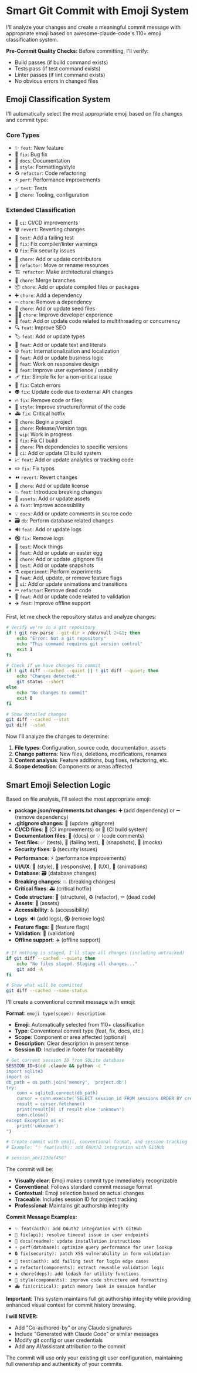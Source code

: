 # Smart Git Commit with Emoji System

I'll analyze your changes and create a meaningful commit message with appropriate emoji based on awesome-claude-code's 110+ emoji classification system.

**Pre-Commit Quality Checks:**
Before committing, I'll verify:

- Build passes (if build command exists)
- Tests pass (if test command exists)
- Linter passes (if lint command exists)
- No obvious errors in changed files

## Emoji Classification System

I'll automatically select the most appropriate emoji based on file changes and commit type:

### Core Types
- ✨ `feat`: New feature
- 🐛 `fix`: Bug fix
- 📝 `docs`: Documentation
- 💄 `style`: Formatting/style
- ♻️ `refactor`: Code refactoring
- ⚡️ `perf`: Performance improvements
- ✅ `test`: Tests
- 🔧 `chore`: Tooling, configuration

### Extended Classification
- 🚀 `ci`: CI/CD improvements
- 🗑️ `revert`: Reverting changes
- 🧪 `test`: Add a failing test
- 🚨 `fix`: Fix compiler/linter warnings
- 🔒️ `fix`: Fix security issues
- 👥 `chore`: Add or update contributors
- 🚚 `refactor`: Move or rename resources
- 🏗️ `refactor`: Make architectural changes
- 🔀 `chore`: Merge branches
- 📦️ `chore`: Add or update compiled files or packages
- ➕ `chore`: Add a dependency
- ➖ `chore`: Remove a dependency
- 🌱 `chore`: Add or update seed files
- 🧑‍💻 `chore`: Improve developer experience
- 🧵 `feat`: Add or update code related to multithreading or concurrency
- 🔍️ `feat`: Improve SEO
- 🏷️ `feat`: Add or update types
- 💬 `feat`: Add or update text and literals
- 🌐 `feat`: Internationalization and localization
- 👔 `feat`: Add or update business logic
- 📱 `feat`: Work on responsive design
- 🚸 `feat`: Improve user experience / usability
- 🩹 `fix`: Simple fix for a non-critical issue
- 🥅 `fix`: Catch errors
- 👽️ `fix`: Update code due to external API changes
- 🔥 `fix`: Remove code or files
- 🎨 `style`: Improve structure/format of the code
- 🚑️ `fix`: Critical hotfix
- 🎉 `chore`: Begin a project
- 🔖 `chore`: Release/Version tags
- 🚧 `wip`: Work in progress
- 💚 `fix`: Fix CI build
- 📌 `chore`: Pin dependencies to specific versions
- 👷 `ci`: Add or update CI build system
- 📈 `feat`: Add or update analytics or tracking code
- ✏️ `fix`: Fix typos
- ⏪️ `revert`: Revert changes
- 📄 `chore`: Add or update license
- 💥 `feat`: Introduce breaking changes
- 🍱 `assets`: Add or update assets
- ♿️ `feat`: Improve accessibility
- 💡 `docs`: Add or update comments in source code
- 🗃️ `db`: Perform database related changes
- 🔊 `feat`: Add or update logs
- 🔇 `fix`: Remove logs
- 🤡 `test`: Mock things
- 🥚 `feat`: Add or update an easter egg
- 🙈 `chore`: Add or update .gitignore file
- 📸 `test`: Add or update snapshots
- ⚗️ `experiment`: Perform experiments
- 🚩 `feat`: Add, update, or remove feature flags
- 💫 `ui`: Add or update animations and transitions
- ⚰️ `refactor`: Remove dead code
- 🦺 `feat`: Add or update code related to validation
- ✈️ `feat`: Improve offline support

First, let me check the repository status and analyze changes:

```bash
# Verify we're in a git repository
if ! git rev-parse --git-dir > /dev/null 2>&1; then
    echo "Error: Not a git repository"
    echo "This command requires git version control"
    exit 1
fi

# Check if we have changes to commit
if ! git diff --cached --quiet || ! git diff --quiet; then
    echo "Changes detected:"
    git status --short
else
    echo "No changes to commit"
    exit 0
fi

# Show detailed changes
git diff --cached --stat
git diff --stat
```

Now I'll analyze the changes to determine:

1. **File types**: Configuration, source code, documentation, assets
2. **Change patterns**: New files, deletions, modifications, renames
3. **Content analysis**: Feature additions, bug fixes, refactoring, etc.
4. **Scope detection**: Components or areas affected

## Smart Emoji Selection Logic

Based on file analysis, I'll select the most appropriate emoji:

- **package.json/requirements.txt changes**: ➕ (add dependency) or ➖ (remove dependency)
- **.gitignore changes**: 🙈 (update .gitignore)
- **CI/CD files**: 🚀 (CI improvements) or 👷 (CI build system)
- **Documentation files**: 📝 (docs) or 💡 (code comments)
- **Test files**: ✅ (tests), 🧪 (failing test), 📸 (snapshots), 🤡 (mocks)
- **Security fixes**: 🔒️ (security issues)
- **Performance**: ⚡️ (performance improvements)
- **UI/UX**: 💄 (style), 📱 (responsive), 🚸 (UX), 💫 (animations)
- **Database**: 🗃️ (database changes)
- **Breaking changes**: 💥 (breaking changes)
- **Critical fixes**: 🚑️ (critical hotfix)
- **Code structure**: 🎨 (structure), ♻️ (refactor), ⚰️ (dead code)
- **Assets**: 🍱 (assets)
- **Accessibility**: ♿️ (accessibility)
- **Logs**: 🔊 (add logs), 🔇 (remove logs)
- **Feature flags**: 🚩 (feature flags)
- **Validation**: 🦺 (validation)
- **Offline support**: ✈️ (offline support)

```bash
# If nothing is staged, I'll stage all changes (including untracked)
if git diff --cached --quiet; then
    echo "No files staged. Staging all changes..."
    git add -A
fi

# Show what will be committed
git diff --cached --name-status
```

I'll create a conventional commit message with emoji:

**Format**: `emoji type(scope): description`
- **Emoji**: Automatically selected from 110+ classification
- **Type**: Conventional commit type (feat, fix, docs, etc.)
- **Scope**: Component or area affected (optional)
- **Description**: Clear description in present tense
- **Session ID**: Included in footer for traceability

```bash
# Get current session ID from SQLite database
SESSION_ID=$(cd .claude && python -c "
import sqlite3
import os
db_path = os.path.join('memory', 'project.db')
try:
    conn = sqlite3.connect(db_path)
    cursor = conn.execute('SELECT session_id FROM sessions ORDER BY created_at DESC LIMIT 1')
    result = cursor.fetchone()
    print(result[0] if result else 'unknown')
    conn.close()
except Exception as e:
    print('unknown')
")

# Create commit with emoji, conventional format, and session tracking
# Example: "✨ feat(auth): add OAuth2 integration with GitHub

# session_abc123def456"
```

The commit will be:
- **Visually clear**: Emoji makes commit type immediately recognizable
- **Conventional**: Follows standard commit message format
- **Contextual**: Emoji selection based on actual changes
- **Traceable**: Includes session ID for project tracking
- **Professional**: Maintains git authorship integrity

**Commit Message Examples:**

- `✨ feat(auth): add OAuth2 integration with GitHub`
- `🐛 fix(api): resolve timeout issue in user endpoints`
- `📝 docs(readme): update installation instructions`
- `⚡️ perf(database): optimize query performance for user lookup`
- `🔒️ fix(security): patch XSS vulnerability in form validation`
- `🧪 test(auth): add failing test for login edge cases`
- `♻️ refactor(components): extract reusable validation logic`
- `➕ chore(deps): add lodash for utility functions`
- `🎨 style(components): improve code structure and formatting`
- `🚑️ fix(critical): patch memory leak in session handler`

**Important**: This system maintains full git authorship integrity while providing enhanced visual context for commit history browsing.

**I will NEVER:**

- Add "Co-authored-by" or any Claude signatures
- Include "Generated with Claude Code" or similar messages
- Modify git config or user credentials
- Add any AI/assistant attribution to the commit

The commit will use only your existing git user configuration, maintaining full ownership and authenticity of your commits.
